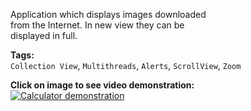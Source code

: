Application which displays images downloaded  
from the Internet. In new view they can be  
displayed in full.
  
**Tags:**  
`Collection View`, `Multithreads`, `Alerts`, `ScrollView`, `Zoom`
  
**Click on image to see video demonstration:**  
[![Calculator demonstration](https://firebasestorage.googleapis.com/v0/b/project-6823619469149101723.appspot.com/o/images.png?alt=media&token=fc49607c-b8e0-4da2-8b6b-dbf0f63f1360)](https://www.youtube.com/watch?v=W_DHP4Z0fmg)
